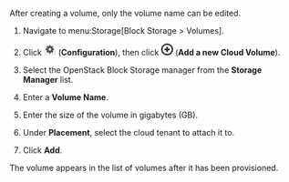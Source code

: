 <div class="important">

After creating a volume, only the volume name can be edited.

</div>

1.  Navigate to menu:Storage\[Block Storage \> Volumes\].

2.  Click ![Configuration](/images/1847.png) (**Configuration**), then
    click ![1862](/images/1862.png) (**Add a new Cloud Volume**).

3.  Select the OpenStack Block Storage manager from the **Storage
    Manager** list.

4.  Enter a **Volume Name**.

5.  Enter the size of the volume in gigabytes (GB).

6.  Under **Placement**, select the cloud tenant to attach it to.

7.  Click **Add**.

The volume appears in the list of volumes after it has been provisioned.
